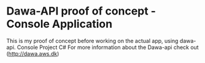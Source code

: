 # Dawa-API proof of concept - Console Application
This is my proof of concept before working on the actual app, using dawa-api. Console Project C#
For more information about the Dawa-api check out (http://dawa.aws.dk)
